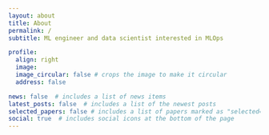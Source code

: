 ```yaml
---
layout: about
title: About
permalink: /
subtitle: ML engineer and data scientist interested in MLOps

profile:
  align: right
  image: 
  image_circular: false # crops the image to make it circular
  address: false

news: false  # includes a list of news items
latest_posts: false  # includes a list of the newest posts
selected_papers: false # includes a list of papers marked as "selected={true}"
social: true  # includes social icons at the bottom of the page
---
```


